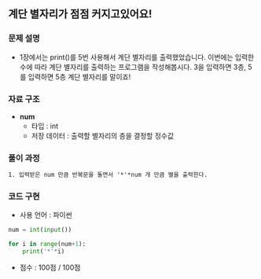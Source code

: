 ## 계단 별자리가 점점 커지고있어요!

### 문제 설명

- 1장에서는 print()를 5번 사용해서 계단 별자리를 출력했었습니다. 이번에는 입력한 수에 따라 계단 별자리를 출력하는 프로그램을 작성해봅시다. 3을 입력하면 3층, 5를 입력하면 5층 계단 별자리를 말이죠!

### 자료 구조

- **num**
    - 타입 : int
    - 저장 데이터 : 출력할 별자리의 층을 결정할 정수값

### 풀이 과정

```txt
1. 입력받은 num 만큼 반복문을 돌면서 '*'*num 개 만큼 별을 출력한다.
```

### 코드 구현
- 사용 언어 : 파이썬

```python
num = int(input())

for i in range(num+1):
    print('*'*i)
```

- 점수 : 100점 / 100점
